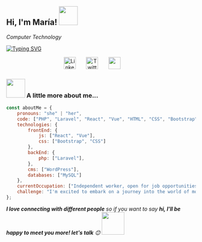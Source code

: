 ## <h2> Hi, I'm María! <img src="https://media.giphy.com/media/mGcNjsfWAjY5AEZNw6/giphy.gif" width="50"></h2>

<p><em>Computer Technology</em></p>

 <a href="https://git.io/typing-svg"><img src="https://readme-typing-svg.demolab.com?font=Fira+Code&pause=1000&color=2FD7B3&width=435&lines=Passionate+about+web+development.;6%2B+years+crafting+web+experiences.;Driven+by+curiosity+and+code.;Always+learning%2C+always+evolving." alt="Typing SVG" /></a>


<!-- Social icons section -->
<p align="center">
<!--   <a href="https://www.youtube.com/"><img width="32px" alt="Youtube" title="Youtube" src="https://i.imgur.com/qiXu7b2.png"/></a>
  &#8287;&#8287;&#8287;&#8287;&#8287; -->
  <a href="https://www.linkedin.com/in/mar%C3%ADa-jos%C3%A9-flores-961987162/"><img width="32px" alt="LinkedIn" title="LinkedIn" src="https://i.imgur.com/yRpa1dQ.png"/></a>
  &#8287;&#8287;&#8287;&#8287;&#8287;
  <a href="https://x.com/mariajose5611"><img width="32px" alt="Twitter" title="Twitter" src="https://i.imgur.com/AixJgnm.png"/></a>
  &#8287;&#8287;&#8287;&#8287;&#8287;
  <a href="https://discord.gg/.mjflores" alt="Discord" title="Dev Pro Tips Discord Server"><img width="32px" src="https://i.imgur.com/OViZO8J.png"/></a>
  &#8287;&#8287;&#8287;&#8287;&#8287;
<!--   <a href="https://dev.to/"><img width="32px" alt="Dev.to" title="" src="https://i.imgur.com/mVm29vK.png"></a> -->
  &#8287;&#8287;&#8287;&#8287;&#8287;

### <img src="https://media.giphy.com/media/VgCDAzcKvsR6OM0uWg/giphy.gif" width="50"> A little more about me...  


```javascript
const aboutMe = {
    pronouns: "she" | "her",
    code: ["PHP", "Laravel", "React", "Vue", "HTML", "CSS", "Bootstrap", "JavaScript", "TypeScript", "WordPress", "MySQL"],
    technologies: {
        frontEnd: {
            js: ["React", "Vue"],
            css: ["Bootstrap", "CSS"]
        },
        backEnd: {
            php: ["Laravel"],
        },
        cms: ["WordPress"],
        databases: ["MySQL"]
    },
    currentOccupation: ["Independent worker, open for job opportunities"],
    challenge: "I'm excited to embark on a journey into the world of mobile development.",
};

```

<!--
**floresmaria/floresmaria** is a ✨ _special_ ✨ repository because its `README.md` (this file) appears on your GitHub profile.

Here are some ideas to get you started:

- 🔭 I’m currently working on ...
- 🌱 I’m currently learning ...
- 👯 I’m looking to collaborate on ...
- 🤔 I’m looking for help with ...
- 💬 Ask me about ...
- 📫 How to reach me: ...
- 😄 Pronouns: ...
- ⚡ Fun fact: ...
-->

<em><b>I love connecting with different people</b> so if you want to say <b>hi, I'll be happy to meet you more! let's talk</b> 😊</em> <img src="https://media.giphy.com/media/LnQjpWaON8nhr21vNW/giphy.gif" width="60">

